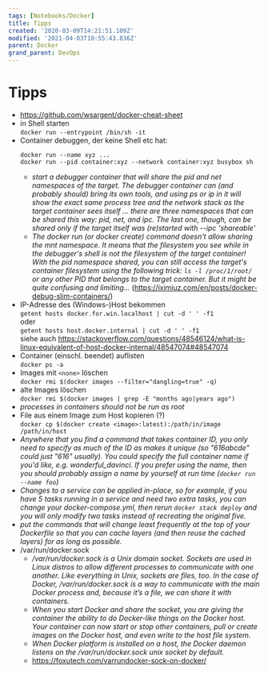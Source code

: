 ```yaml
---
tags: [Notebooks/Docker]
title: Tipps
created: '2020-03-09T14:21:51.109Z'
modified: '2021-04-03T10:55:43.836Z'
parent: Docker
grand_parent: DevOps
---
```


# Tipps
- <https://github.com/wsargent/docker-cheat-sheet>
- in Shell starten <br/>
  `docker run --entrypoint /bin/sh -it`
- Container debuggen, der keine Shell etc hat:
  ```
  docker run --name xyz ...
  docker run --pid container:xyz --network container:xyz busybox sh
  ```
  - *start a debugger container that will share the pid and net namespaces of the target. The debugger container can (and probably should) bring its own tools, and using ps or ip in it will show the exact same process tree and the network stack as the target container sees itself ...  there are three namespaces that can be shared this way: pid, net, and ipc. The last one, though, can be shared only if the target itself was (re)started with --ipc 'shareable'*
  - *The docker run (or docker create) command doesn't allow sharing the mnt namespace. It means that the filesystem you see while in the debugger's shell is not the filesystem of the target container! With the pid namespace shared, you can still access the target's container filesystem using the following trick: `ls -l /proc/1/root/` or any other PID that belongs to the target container. But it might be quite confusing and limiting...*  (<https://iximiuz.com/en/posts/docker-debug-slim-containers/>)
- IP-Adresse des (Windows-)Host bekommen <br/>
  `getent hosts docker.for.win.localhost | cut -d ' ' -f1` <br/>
  oder <br/>
  `getent hosts host.docker.internal | cut -d ' ' -f1` <br/>
  siehe auch <https://stackoverflow.com/questions/48546124/what-is-linux-equivalent-of-host-docker-internal/48547074#48547074>
- Container (einschl. beendet) auflisten <br/>
  `docker ps -a`
- Images mit `<none>` löschen <br/>
  `docker rmi $(docker images --filter="dangling=true" -q)`
- alte Images löschen <br/>
  `docker rmi $(docker images | grep -E "months ago|years ago")`
- *processes in containers should not be run as root*
- File aus einem Image zum Host kopieren (?) <br/>
  `docker cp $(docker create <image>:latest):/path/in/image /path/in/host`
- *Anywhere that you find a command that takes container ID, you only need to specify as much of the ID as makes it unique (so "616abcde" could just "616" usually). You could specify the full container name if you'd like, e.g. wonderful_davinci. If you prefer using the name, then you should probably assign a name by yourself at run time (`docker run --name foo`)*
- *Changes to a service can be applied in-place, so for example, if you have 5 tasks running in a service and need two extra tasks, you can change your docker-compose.yml, then rerun `docker stack deploy` and you will only modify two tasks instead of recreating the original five.*
- *put the commands that will change least frequently at the top of your Dockerfile so that you can cache layers (and then reuse the cached layers) for as long as possible.*
- /var/run/docker.sock
  - */var/run/docker.sock is a Unix domain socket. Sockets are used in Linux distros to allow different processes to communicate with one another. Like everything in Unix, sockets are files, too. In the case of Docker, /var/run/docker.sock is a way to communicate with the main Docker process and, because it’s a file, we can share it with containers.*
  - *When you start Docker and share the socket, you are giving the container the ability to do Docker-like things on the Docker host. Your container can now start or stop other containers, pull or create images on the Docker host, and even write to the host file system.*
  - *When Docker platform is installed on a host, the Docker daemon listens on the /var/run/docker.sock unix socket by default.*
  - <https://foxutech.com/varrundocker-sock-on-docker/>

